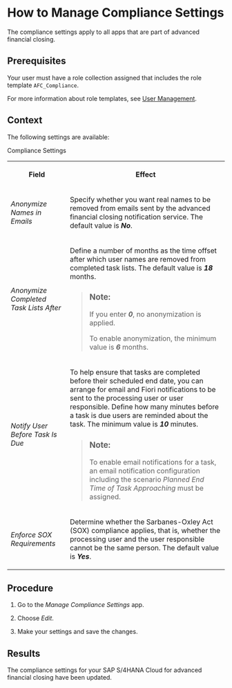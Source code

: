 <!-- loio835ce12f7d4f4e8cab5df36537aea3c1 -->

# How to Manage Compliance Settings

The compliance settings apply to all apps that are part of advanced financial closing.



<a name="loio835ce12f7d4f4e8cab5df36537aea3c1__prereq_bxw_m3y_rjb"/>

## Prerequisites

Your user must have a role collection assigned that includes the role template `AFC_Compliance`.

For more information about role templates, see [User Management](../User_Management_ae7fa30.md).



## Context

The following settings are available:

<a name="loio835ce12f7d4f4e8cab5df36537aea3c1__d15e1087"/>Compliance Settings


<table>
<tr>
<th>

Field



</th>
<th>

Effect



</th>
</tr>
<tr>
<td>

*Anonymize Names in Emails*



</td>
<td>

Specify whether you want real names to be removed from emails sent by the advanced financial closing notification service. The default value is ***No***.



</td>
</tr>
<tr>
<td>

*Anonymize Completed Task Lists After*



</td>
<td>

Define a number of months as the time offset after which user names are removed from completed task lists. The default value is ***18*** months.

> ### Note:  
> If you enter ***0***, no anonymization is applied.
> 
> To enable anonymization, the minimum value is ***6*** months.



</td>
</tr>
<tr>
<td>

*Notify User Before Task Is Due*



</td>
<td>

To help ensure that tasks are completed before their scheduled end date, you can arrange for email and Fiori notifications to be sent to the processing user or user responsible. Define how many minutes before a task is due users are reminded about the task. The minimum value is ***10*** minutes.

> ### Note:  
> To enable email notifications for a task, an email notification configuration including the scenario *Planned End Time of Task Approaching* must be assigned.



</td>
</tr>
<tr>
<td>

*Enforce SOX Requirements*



</td>
<td>

Determine whether the Sarbanes-Oxley Act \(SOX\) compliance applies, that is, whether the processing user and the user responsible cannot be the same person. The default value is ***Yes***.



</td>
</tr>
</table>



## Procedure

1.  Go to the *Manage Compliance Settings* app.

2.  Choose *Edit*.

3.  Make your settings and save the changes.




<a name="loio835ce12f7d4f4e8cab5df36537aea3c1__result_ofp_5nt_3mb"/>

## Results

The compliance settings for your SAP S/4HANA Cloud for advanced financial closing have been updated.

